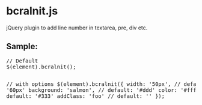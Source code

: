 # bcralnit.js
jQuery plugin to add line number in textarea, pre, div etc.

<h2>Sample:</h2>
<pre>// Default
$(element).bcralnit();

// with options
$(element).bcralnit({
    width: '50px',           // default: '60px'
    background: 'salmon',    // default: '#ddd'
    color: '#fff',           // default: '#333'
    addClass: 'foo'          // default: ''
});</pre>
